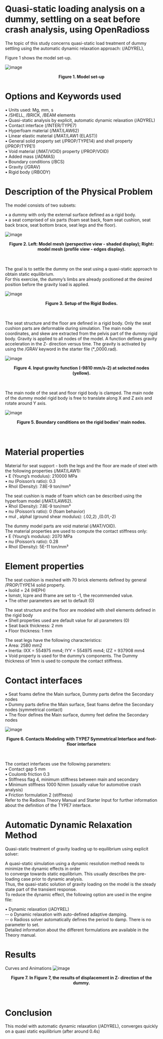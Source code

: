 # Quasi-static loading analysis on a dummy, settling on a seat before crash analysis, using OpenRadioss

The topic of this study concerns quasi-static load treatment of dummy settling using the automatic dynamic relaxation approach: (/ADYREL),

Figure 1 shows the model set-up.

![image](/Examples/Dummy_Settling/Images/Picture1.png)
<figcaption align = "center"><b>Figure 1. Model set-up</b></figcaption>

# Options and Keywords used

•	Units used: Mg, mm, s  
•	/SHELL, /BRICK, /BEAM elements  
•	Quasi-static analysis by explicit, automatic dynamic relaxation (/ADYREL)  
•	Contact interface (/INTER/TYPE7)  
•	Hyperfoam material (/MAT/LAW62)  
•	Linear elastic material (/MAT/LAW1 (ELAST))  
•	General solid property set (/PROP/TYPE14) and shell property (/PROP/TYPE1)  
•	Void material (/MAT/VOID) property (/PROP/VOID)  
•	Added mass (/ADMAS)  
•	Boundary conditions (/BCS)  
•	Gravity (/GRAV)  
•	Rigid body (/RBODY)

# Description of the Physical Problem

The model consists of two subsets:

•	a dummy with only the external surface defined as a rigid body.  
•	a seat comprised of six parts (foam seat back, foam seat cushion, seat back brace, seat bottom brace, seat legs and the floor).

![image](/Examples/Dummy_Settling/Images/Picture2.png)
<figcaption align = "center"><b>Figure 2. Left: Model mesh (perspective view - shaded display); Right: model mesh (profile view - edges display).</b></figcaption><br/><br/>  

The goal is to settle the dummy on the seat using a quasi-static approach to obtain static equilibrium.  
For this exercise, the dummy’s limbs are already positioned at the desired position before the gravity load is applied. 

![image](/Examples/Dummy_Settling/Images/Picture3.png)
<figcaption align = "center"><b>Figure 3. Setup of the Rigid Bodies.</b></figcaption><br/><br/>  

The seat structure and the floor are defined in a rigid body. Only the seat cushion parts are deformable during simulation.
The main node coordinates, and skew are extracted from the pelvis part of the dummy rigid body.
Gravity is applied to all nodes of the model. A function defines gravity acceleration in the Z- direction versus time. The gravity is activated by using the /GRAV keyword in the starter file (*_0000.rad).

![image](/Examples/Dummy_Settling/Images/Picture4.png)
<figcaption align = "center"><b>Figure 4. Input gravity function (-9810 mm/s-2) at selected nodes (yellow).</b></figcaption><br/><br/>

The main node of the seat and floor rigid body is clamped. 
The main node of the dummy model rigid body is free to translate along X and Z axis and rotate around Y axis.

![image](/Examples/Dummy_Settling/Images/Picture5.png)
<figcaption align = "center"><b>Figure 5. Boundary conditions on the rigid bodies’ main nodes. </b></figcaption><br/><br/>

# Material properties

Material for seat support - both the legs and the floor are made of steel with the following properties (/MAT/LAW1):  
•	E (Young’s modulus): 210000 MPa  
•	nu (Poisson’s ratio): 0.3  
•	RhoI (Density): 7.8E-9 ton/mm³  

The seat cushion is made of foam which can be described using the hyperfoam model (/MAT/LAW62).  
•	RhoI (Density): 7.8E-9 ton/mm³  
•	nu (Poisson’s ratio): 0 (foam behavior)  
•	muI , alphaI (ground shear modulus): (.02,2) ,(0.01,-2)  

The dummy model parts are void material (/MAT/VOID).  
The material properties are used to compute the contact stiffness only:  
•	E (Young’s modulus): 2070 MPa  
•	nu (Poisson’s ratio): 0.28  
•	RhoI (Density): 5E-11 ton/mm³  

# Element properties

The seat cushion is meshed with 70 brick elements defined by general /PROP/TYPE14 solid property.  
•	Isolid = 24 (HEPH)  
•	Ismstr, Icpre and Iframe are set to -1, the recommended value.  
•	The other parameters are set to default (0)  

The seat structure and the floor are modeled with shell elements defined in the rigid body  
•	Shell properties used are default value for all parameters (0)  
•	Seat back thickness: 2 mm  
•	Floor thickness: 1 mm  

The seat legs have the following characteristics:  
•	Area: 2580 mm2  
•	Inertia:  IXX = 554975 mm4; IYY = 554975 mm4; IZZ = 937908 mm4  
•	Void property is used for the dummy’s components. The Dummy thickness of 1mm is used to compute the contact stiffness.  

# Contact interfaces

•	Seat foams define the Main surface, Dummy parts define the Secondary nodes  
•	Dummy parts define the Main surface, Seat foams define the Secondary nodes (symmetrical contact)  
•	The floor defines the Main surface, dummy feet define the Secondary nodes  

![image](/Examples/Dummy_Settling/Images/Picture6.png)
<figcaption align = "center"><b>Figure 6. Contacts Modeling with TYPE7 Symmetrical Interface and foot-floor interface </b></figcaption><br/><br/>

The contact interfaces use the following parameters:  
•	Contact gap 		5 mm  
•	Coulomb friction	0.3  
•	Stiffness flag		4, minimum stiffness between main and secondary  
•	Minimum stiffness	1000 N/mm (usually value for automotive crash analysis)  
•	Friction formulation	2 (stiffness)  
Refer to the Radioss Theory Manual and Starter Input for further information about the definition of the TYPE7 interface.

# Automatic Dynamic Relaxation Method

Quasi-static treatment of gravity loading up to equilibrium using explicit solver:  

A quasi-static simulation using a dynamic resolution method needs to minimize the dynamic effects in order  
to converge towards static equilibrium. This usually describes the pre-loading case prior to dynamic analysis.  
Thus, the quasi-static solution of gravity loading on the model is the steady state part of the transient response.  
To reduce the dynamic effect, the following option are used in the engine file:  

•	Dynamic relaxation (/ADYREL)  
-- o	Dynamic relaxation with auto-defined adaptive damping.   
-- o	Radioss solver automatically defines the period to damp. There is no parameter to set.  
Detailed information about the different formulations are available in the Theory manual.

# Results

Curves and Animations
![image](/Examples/Dummy_Settling/Images/Picture7.png)
<figcaption align = "center"><b>Figure 7. In Figure 7, the results of displacement in Z- direction of the dummy. </b></figcaption><br/><br/>

# Conclusion

This model with automatic dynamic relaxation (/ADYREL), converges quickly on a quasi static equilibrium (after around 0.4s)

&nbsp;

